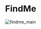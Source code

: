 # FindMe
![findme_main](https://user-images.githubusercontent.com/97657886/157792929-b631e790-8143-44eb-8be1-823055a1c71b.png)

